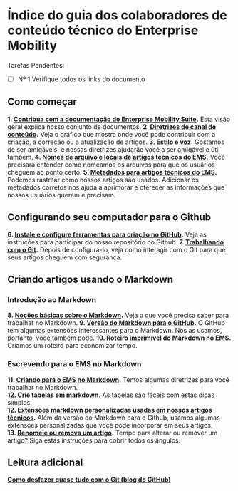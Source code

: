 <properties pageTitle="Índice do guia dos colaboradores de conteúdo técnico do Enterprise Mobility Suite" description="Lista os artigos disponíveis no guia dos colaboradores de conteúdo técnico do EMS para microsoft.com/ems." metaKeywords="" services="" solutions="" documentationCenter="" authors="v-jocgar" videoId="" scriptId="" manager="robmazz" />

<tags ms.service="contributor-guide" ms.devlang="" ms.topic="article" ms.tgt_pltfrm="" ms.workload="" ms.date="02/24/2016" ms.author="v-jocgar" />

# Índice do guia dos colaboradores de conteúdo técnico do Enterprise Mobility
Tarefas Pendentes: 
- [ ] Nº 1 Verifique todos os links do documento

## Como começar

**1. [Contribua com a documentação do Enterprise Mobility Suite](./../README.md).** Esta visão geral explica nosso conjunto de documentos. 
**2. [Diretrizes de canal de conteúdo](./content-channel-guidance.md).** Veja o gráfico que mostra onde você pode contribuir com a criação, a correção ou a atualização de artigos. 
**3. [Estilo e voz](./style-and-voice.md).** Gostamos de ser amigáveis, e nossas diretrizes ajudarão você a ser amigável e útil também. 
**4. [Nomes de arquivo e locais de artigos técnicos do EMS](./file-names-and-locations.md).** Você precisará entender como nomeamos os arquivos para que os usuários cheguem ao ponto certo. 
**5. [Metadados para artigos técnicos do EMS](./article-metadata.md).** Podemos rastrear como nossos artigos são usados. Adicionar os metadados corretos nos ajuda a aprimorar e oferecer as informações que nossos usuários querem e precisam.  

## Configurando seu computador para o Github
**6. [Instale e configure ferramentas para criação no GitHub](./tools-and-setup.md).** Veja as instruções para participar do nosso repositório no Github.
**7. [Trabalhando com o Git](./work-with-git.md).** Depois de configurá-lo, veja como interagir com o Git para que seus artigos cheguem com segurança. 

## Criando artigos usando o Markdown

### Introdução ao Markdown
**8. [Noções básicas sobre o Markdown](https://help.github.com/articles/getting-started-with-writing-and-formatting-on-github/).** Veja o que você precisa saber para trabalhar no Markdown. 
**9. [Versão do Markdown para o GitHub](https://help.github.com/articles/about-writing-and-formatting-on-github/).** O GitHub tem algumas extensões interessantes para o Markdown. Nós as usamos, portanto, você também pode. 
**10. [Roteiro imprimível do Markdown no EMS](./media/ems-markdown-cheat-sheet.pdf).** Criamos um roteiro para economizar tempo.

### Escrevendo para o EMS no Markdown
**11. [Criando para o EMS no Markdown](./authoring-in-markdown.md).** Temos algumas diretrizes para você trabalhar no Markdown.  
**12. [Crie tabelas em markdown](./create-tables-markdown.md).** As tabelas são fáceis com estas dicas simples.  
**12. [Extensões markdown personalizadas usadas em nossos artigos técnicos](./custom-markdown-extensions.md).** Além da versão do Markdown para o Github, usamos algumas extensões personalizadas que você pode incorporar em seus artigos.  
**13. [Renomeie ou remova um artigo](./rename-or-retire-an-article.md).** Tempo para alterar ou remover um artigo? Siga estas instruções para cobrir todos os ângulos. 
## Leitura adicional
**[Como desfazer quase tudo com o Git (blog do GitHub)](https://github.com/blog/2019-how-to-undo-almost-anything-with-git)**





<!--HONumber=Mar16_HO1-->


